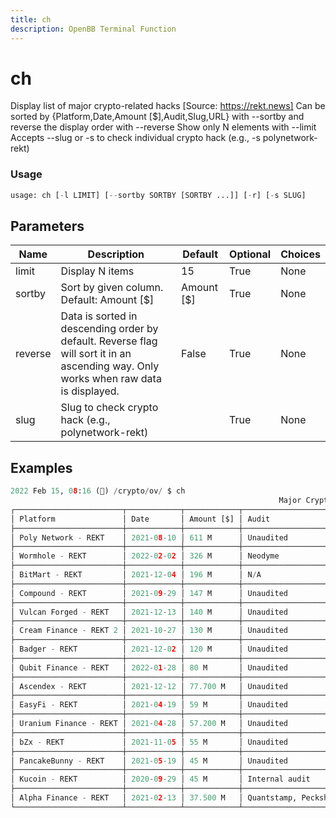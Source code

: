```yaml
---
title: ch
description: OpenBB Terminal Function
---
```


# ch

Display list of major crypto-related hacks [Source: https://rekt.news] Can be sorted by {Platform,Date,Amount [$],Audit,Slug,URL} with --sortby and reverse the display order with --reverse Show only N elements with --limit Accepts --slug or -s to check individual crypto hack (e.g., -s polynetwork-rekt)

### Usage 
```python
usage: ch [-l LIMIT] [--sortby SORTBY [SORTBY ...]] [-r] [-s SLUG]
```

## Parameters

| Name | Description | Default | Optional | Choices |
| ---- | ----------- | ------- | -------- | ------- |
| limit | Display N items | 15 | True | None |
| sortby | Sort by given column. Default: Amount [$] | Amount [$] | True | None |
| reverse | Data is sorted in descending order by default. Reverse flag will sort it in an ascending way. Only works when raw data is displayed. | False | True | None |
| slug | Slug to check crypto hack (e.g., polynetwork-rekt) |  | True | None |


## Examples

```python
2022 Feb 15, 08:16 (🦋) /crypto/ov/ $ ch
                                                            Major Crypto Hacks
┌────────────────────────┬────────────┬────────────┬────────────────────────┬────────────────────┬───────────────────────────────────────┐
│ Platform               │ Date       │ Amount [$] │ Audit                  │ Slug               │ URL                                   │
├────────────────────────┼────────────┼────────────┼────────────────────────┼────────────────────┼───────────────────────────────────────┤
│ Poly Network - REKT    │ 2021-08-10 │ 611 M      │ Unaudited              │ polynetwork-rekt   │ https://rekt.news/polynetwork-rekt/   │
├────────────────────────┼────────────┼────────────┼────────────────────────┼────────────────────┼───────────────────────────────────────┤
│ Wormhole - REKT        │ 2022-02-02 │ 326 M      │ Neodyme                │ wormhole-rekt      │ https://rekt.news/wormhole-rekt/      │
├────────────────────────┼────────────┼────────────┼────────────────────────┼────────────────────┼───────────────────────────────────────┤
│ BitMart - REKT         │ 2021-12-04 │ 196 M      │ N/A                    │ bitmart-rekt       │ https://rekt.news/bitmart-rekt/       │
├────────────────────────┼────────────┼────────────┼────────────────────────┼────────────────────┼───────────────────────────────────────┤
│ Compound - REKT        │ 2021-09-29 │ 147 M      │ Unaudited              │ compound-rekt      │ https://rekt.news/compound-rekt/      │
├────────────────────────┼────────────┼────────────┼────────────────────────┼────────────────────┼───────────────────────────────────────┤
│ Vulcan Forged - REKT   │ 2021-12-13 │ 140 M      │ Unaudited              │ vulcan-forged-rekt │ https://rekt.news/vulcan-forged-rekt/ │
├────────────────────────┼────────────┼────────────┼────────────────────────┼────────────────────┼───────────────────────────────────────┤
│ Cream Finance - REKT 2 │ 2021-10-27 │ 130 M      │ Unaudited              │ cream-rekt-2       │ https://rekt.news/cream-rekt-2/       │
├────────────────────────┼────────────┼────────────┼────────────────────────┼────────────────────┼───────────────────────────────────────┤
│ Badger - REKT          │ 2021-12-02 │ 120 M      │ Unaudited              │ badger-rekt        │ https://rekt.news/badger-rekt/        │
├────────────────────────┼────────────┼────────────┼────────────────────────┼────────────────────┼───────────────────────────────────────┤
│ Qubit Finance - REKT   │ 2022-01-28 │ 80 M       │ Unaudited              │ qubit-rekt         │ https://rekt.news/qubit-rekt/         │
├────────────────────────┼────────────┼────────────┼────────────────────────┼────────────────────┼───────────────────────────────────────┤
│ Ascendex - REKT        │ 2021-12-12 │ 77.700 M   │ Unaudited              │ ascendex-rekt      │ https://rekt.news/ascendex-rekt/      │
├────────────────────────┼────────────┼────────────┼────────────────────────┼────────────────────┼───────────────────────────────────────┤
│ EasyFi - REKT          │ 2021-04-19 │ 59 M       │ Unaudited              │ easyfi-rekt        │ https://rekt.news/easyfi-rekt/        │
├────────────────────────┼────────────┼────────────┼────────────────────────┼────────────────────┼───────────────────────────────────────┤
│ Uranium Finance - REKT │ 2021-04-28 │ 57.200 M   │ Unaudited              │ uranium-rekt       │ https://rekt.news/uranium-rekt/       │
├────────────────────────┼────────────┼────────────┼────────────────────────┼────────────────────┼───────────────────────────────────────┤
│ bZx - REKT             │ 2021-11-05 │ 55 M       │ Unaudited              │ bzx-rekt           │ https://rekt.news/bzx-rekt/           │
├────────────────────────┼────────────┼────────────┼────────────────────────┼────────────────────┼───────────────────────────────────────┤
│ PancakeBunny - REKT    │ 2021-05-19 │ 45 M       │ Unaudited              │ pancakebunny-rekt  │ https://rekt.news/pancakebunny-rekt/  │
├────────────────────────┼────────────┼────────────┼────────────────────────┼────────────────────┼───────────────────────────────────────┤
│ Kucoin - REKT          │ 2020-09-29 │ 45 M       │ Internal audit         │ epic-hack-homie    │ https://rekt.news/epic-hack-homie/    │
├────────────────────────┼────────────┼────────────┼────────────────────────┼────────────────────┼───────────────────────────────────────┤
│ Alpha Finance - REKT   │ 2021-02-13 │ 37.500 M   │ Quantstamp, Peckshield │ alpha-finance-rekt │ https://rekt.news/alpha-finance-rekt/ │
└────────────────────────┴────────────┴────────────┴────────────────────────┴────────────────────┴───────────────────────────────────────┘
```

